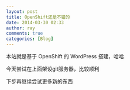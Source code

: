 ```yaml
---
layout: post
title: OpenShift还是不错的
date: 2014-03-30 02:33
author: ray
comments: true
categories: [Blog]
---
```

本站就是基于 OpenShift 的 WordPress 搭建，哈哈

今天尝试在上面架设git服务器，比较顺利

下步再继续尝试更多新的东西
